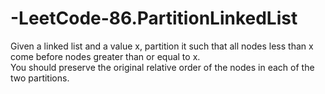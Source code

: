 # -LeetCode-86.PartitionLinkedList
Given a linked list and a value x, partition it such that all nodes less than x come before nodes greater than or equal to x.  
You should preserve the original relative order of the nodes in each of the two partitions.
